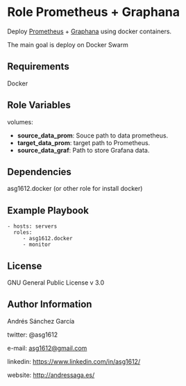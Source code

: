 Role Prometheus + Graphana
=========

Deploy [Prometheus](https://prometheus.io/) + [Graphana](https://grafana.com/) using docker containers.

The main goal is deploy on Docker Swarm

Requirements
------------
Docker


Role Variables
--------------
volumes:
- **source_data_prom**: Souce path to data prometheus.
- **target_data_prom**: target path to Prometheus.
- **source_data_graf**: Path to store Grafana data.


Dependencies
------------
asg1612.docker (or other role for install docker)

Example Playbook
----------------

    - hosts: servers
      roles:
         - asg1612.docker
         - monitor

License
-------

GNU General Public License v 3.0

Author Information
------------------

Andrés Sánchez García

twitter: @asg1612

e-mail: asg1612@gmail.com

linkedin: https://www.linkedin.com/in/asg1612/

website: http://andressaga.es/
